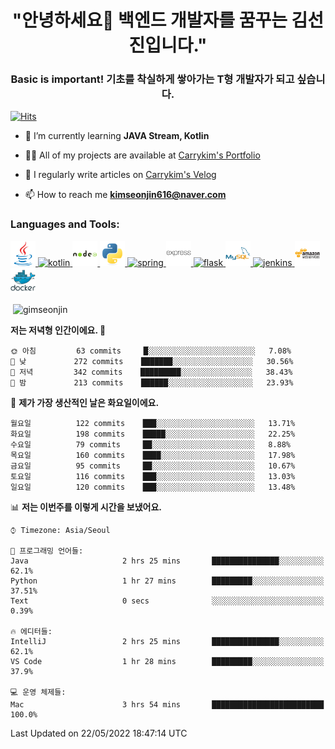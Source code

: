 <h1 align="center">"안녕하세요👋 백엔드 개발자를 꿈꾸는 김선진입니다."</h1>
<h3 align="center">Basic is important! 기초를 착실하게 쌓아가는 T형 개발자가 되고 싶습니다.</h3>

[![Hits](https://hits.seeyoufarm.com/api/count/incr/badge.svg?url=https%3A%2F%2Fgithub.com%2Fgimseonjin&count_bg=%2318BFE5&title_bg=%23555555&icon=ko-fi.svg&icon_color=%23E7E7E7&title=hits&edge_flat=false)](https://hits.seeyoufarm.com)

- 🌱 I’m currently learning **JAVA Stream, Kotlin**

- 👨‍💻 All of my projects are available at [Carrykim's Portfolio](https://elderly-gruyere-ed2.notion.site/0-a2fe0ade7c354a749153cd7544fbd685)

- 📝 I regularly write articles on [Carrykim's Velog](https://velog.io/@carrykim)

- 📫 How to reach me **kimseonjin616@naver.com**

<p align="left">
</p>

<h3 align="left">Languages and Tools:</h3>
<p align="left"> <a href="https://www.java.com" target="_blank" rel="noreferrer"> <img src="https://raw.githubusercontent.com/devicons/devicon/master/icons/java/java-original.svg" alt="java" width="40" height="40"/> </a><a href="https://kotlinlang.org" target="_blank" rel="noreferrer"> <img src="https://www.vectorlogo.zone/logos/kotlinlang/kotlinlang-icon.svg" alt="kotlin" width="40" height="40"/> </a> <a href="https://nodejs.org" target="_blank" rel="noreferrer"> <img src="https://raw.githubusercontent.com/devicons/devicon/master/icons/nodejs/nodejs-original-wordmark.svg" alt="nodejs" width="40" height="40"/> </a> <a href="https://www.python.org" target="_blank" rel="noreferrer"> <img src="https://raw.githubusercontent.com/devicons/devicon/master/icons/python/python-original.svg" alt="python" width="40" height="40"/> </a> <a href="https://spring.io/" target="_blank" rel="noreferrer"> <img src="https://www.vectorlogo.zone/logos/springio/springio-icon.svg" alt="spring" width="40" height="40"/> </a><a href="https://expressjs.com" target="_blank" rel="noreferrer"> <img src="https://raw.githubusercontent.com/devicons/devicon/master/icons/express/express-original-wordmark.svg" alt="express" width="40" height="40"/> </a> <a href="https://flask.palletsprojects.com/" target="_blank" rel="noreferrer"> <img src="https://www.vectorlogo.zone/logos/pocoo_flask/pocoo_flask-icon.svg" alt="flask" width="40" height="40"/> </a>  <a href="https://www.mysql.com/" target="_blank" rel="noreferrer"> <img src="https://raw.githubusercontent.com/devicons/devicon/master/icons/mysql/mysql-original-wordmark.svg" alt="mysql" width="40" height="40"/> </a> <a href="https://www.jenkins.io" target="_blank" rel="noreferrer"> <img src="https://www.vectorlogo.zone/logos/jenkins/jenkins-icon.svg" alt="jenkins" width="40" height="40"/> </a>  <a href="https://aws.amazon.com" target="_blank" rel="noreferrer"> <img src="https://raw.githubusercontent.com/devicons/devicon/master/icons/amazonwebservices/amazonwebservices-original-wordmark.svg" alt="aws" width="40" height="40"/> </a> <a href="https://www.docker.com/" target="_blank" rel="noreferrer"> <img src="https://raw.githubusercontent.com/devicons/devicon/master/icons/docker/docker-original-wordmark.svg" alt="docker" width="40" height="40"/> </a>   </p>


<p>&nbsp;<img align="center" src="https://github-readme-stats.vercel.app/api?username=gimseonjin&show_icons=true&locale=en" alt="gimseonjin" /></p>



<!--START_SECTION:waka-->
**저는 저녁형 인간이에요. 🦉** 

```text
🌞 아침         63 commits     █░░░░░░░░░░░░░░░░░░░░░░░░   7.08% 
🌆 낮　         272 commits    ███████░░░░░░░░░░░░░░░░░░   30.56% 
🌃 저녁         342 commits    █████████░░░░░░░░░░░░░░░░   38.43% 
🌙 밤　         213 commits    ██████░░░░░░░░░░░░░░░░░░░   23.93%

```
📅 **제가 가장 생산적인 날은 화요일이에요.** 

```text
월요일          122 commits    ███░░░░░░░░░░░░░░░░░░░░░░   13.71% 
화요일          198 commits    █████░░░░░░░░░░░░░░░░░░░░   22.25% 
수요일          79 commits     ██░░░░░░░░░░░░░░░░░░░░░░░   8.88% 
목요일          160 commits    ████░░░░░░░░░░░░░░░░░░░░░   17.98% 
금요일          95 commits     ██░░░░░░░░░░░░░░░░░░░░░░░   10.67% 
토요일          116 commits    ███░░░░░░░░░░░░░░░░░░░░░░   13.03% 
일요일          120 commits    ███░░░░░░░░░░░░░░░░░░░░░░   13.48%

```


📊 **저는 이번주를 이렇게 시간을 보냈어요.** 

```text
⌚︎ Timezone: Asia/Seoul

💬 프로그래밍 언어들: 
Java                     2 hrs 25 mins       ███████████████░░░░░░░░░░   62.1% 
Python                   1 hr 27 mins        █████████░░░░░░░░░░░░░░░░   37.51% 
Text                     0 secs              ░░░░░░░░░░░░░░░░░░░░░░░░░   0.39%

🔥 에디터들: 
IntelliJ                 2 hrs 25 mins       ███████████████░░░░░░░░░░   62.1% 
VS Code                  1 hr 28 mins        █████████░░░░░░░░░░░░░░░░   37.9%

💻 운영 체제들: 
Mac                      3 hrs 54 mins       █████████████████████████   100.0%

```


 Last Updated on 22/05/2022 18:47:14 UTC
<!--END_SECTION:waka-->
